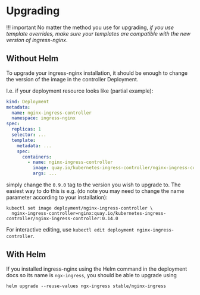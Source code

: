 # Upgrading

!!! important
    No matter the method you use for upgrading, *if you use template overrides,
    make sure your templates are compatible with the new version of ingress-nginx*.

## Without Helm

To upgrade your ingress-nginx installation, it should be enough to change the version of the image
in the controller Deployment.

I.e. if your deployment resource looks like (partial example):

```yaml
kind: Deployment
metadata:
  name: nginx-ingress-controller
  namespace: ingress-nginx
spec:
  replicas: 1
  selector: ...
  template:
    metadata: ...
    spec:
      containers:
        - name: nginx-ingress-controller
          image: quay.io/kubernetes-ingress-controller/nginx-ingress-controller:0.9.0
          args: ...
```

simply change the `0.9.0` tag to the version you wish to upgrade to.
The easiest way to do this is e.g. (do note you may need to change the name parameter according to your installation):

```
kubectl set image deployment/nginx-ingress-controller \
  nginx-ingress-controller=nginx:quay.io/kubernetes-ingress-controller/nginx-ingress-controller:0.14.0
```

For interactive editing, use `kubectl edit deployment nginx-ingress-controller`.


## With Helm

If you installed ingress-nginx using the Helm command in the deployment docs so its name is `ngx-ingress`,
you should be able to upgrade using

```shell
helm upgrade --reuse-values ngx-ingress stable/nginx-ingress
```

